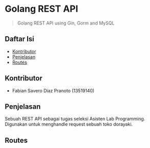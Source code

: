 # Golang REST API
> Golang REST API using Gin, Gorm and MySQL

## Daftar Isi
* [Kontributor](#kontributor)
* [Penjelasan](#penjelasan)
* [Routes](#routes)

## Kontributor
* Fabian Savero Diaz Pranoto (13519140)

## Penjelasan
Sebuah REST API sebagai tugas seleksi Asisten Lab Programming. Digunakan untuk menghandle request sebuah toko dorayaki.

## Routes
